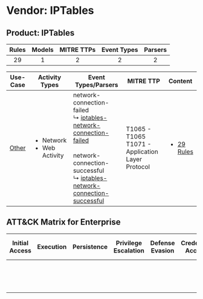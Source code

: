 Vendor: IPTables
================
Product: IPTables
-----------------
| Rules | Models | MITRE TTPs | Event Types | Parsers |
|:-----:|:------:|:----------:|:-----------:|:-------:|
|  29   |   1    |     2      |      2      |    2    |

|                Use-Case                | Activity Types                                 | Event Types/Parsers                                                                                                                                                                                                                                                                          | MITRE TTP                                               | Content                                                                   |
|:--------------------------------------:| ---------------------------------------------- | -------------------------------------------------------------------------------------------------------------------------------------------------------------------------------------------------------------------------------------------------------------------------------------------- | ------------------------------------------------------- | ------------------------------------------------------------------------- |
| [Other](../../../UseCases/uc_other.md) | <ul><li>Network</li><li>Web Activity</li></ul> |  network-connection-failed<br> ↳ [iptables-network-connection-failed](Parsers/parserContent_iptables-network-connection-failed.md)<br><br> network-connection-successful<br> ↳ [iptables-network-connection-successful](Parsers/parserContent_iptables-network-connection-successful.md)<br> | T1065 - T1065<br>T1071 - Application Layer Protocol<br> | [<ul><li>29 Rules</li></ul>](Rules_Models/r_m_iptables_iptables_Other.md) |

ATT&CK Matrix for Enterprise
----------------------------
| Initial Access | Execution | Persistence | Privilege Escalation | Defense Evasion | Credential Access | Discovery | Lateral Movement | Collection | Command and Control                                                             | Exfiltration | Impact |
| -------------- | --------- | ----------- | -------------------- | --------------- | ----------------- | --------- | ---------------- | ---------- | ------------------------------------------------------------------------------- | ------------ | ------ |
|                |           |             |                      |                 |                   |           |                  |            | [Application Layer Protocol](https://attack.mitre.org/techniques/T1071)<br><br> |              |        |